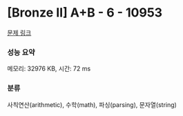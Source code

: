 # [Bronze II] A+B - 6 - 10953 

[문제 링크](https://www.acmicpc.net/problem/10953) 

### 성능 요약

메모리: 32976 KB, 시간: 72 ms

### 분류

사칙연산(arithmetic), 수학(math), 파싱(parsing), 문자열(string)


